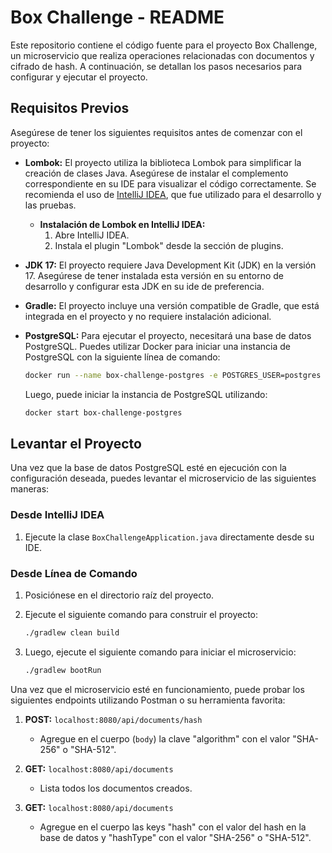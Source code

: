 # Box Challenge - README

Este repositorio contiene el código fuente para el proyecto Box Challenge, un microservicio que realiza operaciones relacionadas con documentos y cifrado de hash. A continuación, se detallan los pasos necesarios para configurar y ejecutar el proyecto.

## Requisitos Previos

Asegúrese de tener los siguientes requisitos antes de comenzar con el proyecto:

- **Lombok:** El proyecto utiliza la biblioteca Lombok para simplificar la creación de clases Java. Asegúrese de instalar el complemento correspondiente en su IDE para visualizar el código correctamente. Se recomienda el uso de [IntelliJ IDEA](https://www.jetbrains.com/idea/), que fue utilizado para el desarrollo y las pruebas.

    - **Instalación de Lombok en IntelliJ IDEA:**
        1. Abre IntelliJ IDEA.
        2. Instala el plugin "Lombok" desde la sección de plugins.

- **JDK 17:** El proyecto requiere Java Development Kit (JDK) en la versión 17. Asegúrese de tener instalada esta versión en su entorno de desarrollo y configurar esta JDK en su ide de preferencia.

- **Gradle:** El proyecto incluye una versión compatible de Gradle, que está integrada en el proyecto y no requiere instalación adicional.

- **PostgreSQL:** Para ejecutar el proyecto, necesitará una base de datos PostgreSQL. Puedes utilizar Docker para iniciar una instancia de PostgreSQL con la siguiente línea de comando:

    ```bash
    docker run --name box-challenge-postgres -e POSTGRES_USER=postgres -e POSTGRES_PASSWORD=postgres -p 5432:5432 -d postgres:16.1
    ```

    Luego, puede iniciar la instancia de PostgreSQL utilizando:

    ```bash
    docker start box-challenge-postgres
    ```
    

## Levantar el Proyecto

Una vez que la base de datos PostgreSQL esté en ejecución con la configuración deseada, puedes levantar el microservicio de las siguientes maneras:

### Desde IntelliJ IDEA

1. Ejecute la clase `BoxChallengeApplication.java` directamente desde su IDE.

### Desde Línea de Comando

1. Posiciónese en el directorio raíz del proyecto.
2. Ejecute el siguiente comando para construir el proyecto:

    ```bash
    ./gradlew clean build
    ```

3. Luego, ejecute el siguiente comando para iniciar el microservicio:

    ```bash
    ./gradlew bootRun
    ```

Una vez que el microservicio esté en funcionamiento, puede probar los siguientes endpoints utilizando Postman o su herramienta favorita:

1. **POST:** `localhost:8080/api/documents/hash`
   - Agregue en el cuerpo (`body`) la clave "algorithm" con el valor "SHA-256" o "SHA-512".

2. **GET:** `localhost:8080/api/documents`
   - Lista todos los documentos creados.

3. **GET:** `localhost:8080/api/documents`
   - Agregue en el cuerpo las keys "hash" con el valor del hash en la base de datos y "hashType" con el valor "SHA-256" o "SHA-512".